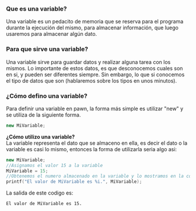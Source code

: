 
### Que es una variable?

Una variable es un pedacito de memoria que se reserva para el programa durante la ejecución del mismo, para almacenar información, que luego usaremos para almacenar algún dato.

### Para que sirve una variable?

Una variable sirve para guardar datos y realizar alguna tarea con los mismos. Lo importante de estos datos, es que desconocemos cuales son en si, y pueden ser diferentes siempre. Sin embargo, lo que si conocemos el tipo de datos que son (hablaremos sobre los tipos en unos minutos).

### ¿Cómo defino una variable?

Para definir una variable en pawn, la forma más simple es utilizar "new" y se utiliza de la siguiente forma.
```cpp
new MiVariable;
```

**¿Cómo utilizo una variable?**  
La variable representa el dato que se almaceno en ella, es decir el dato o la variable es casi lo mismo, entonces la forma de utilizarla seria algo asi:

```cpp
new MiVariable;
//Asignamos el valor 15 a la variable
MiVariable = 15;
//Obtenemos el numero almacenado en la variable y lo mostramos en la consola con el texto escrito.
printf("El valor de MiVariable es %i.", MiVariable);
```

La salida de este codigo es:
```
El valor de MiVariable es 15.
```
